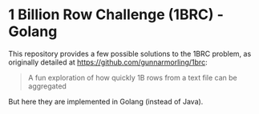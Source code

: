 # 1 Billion Row Challenge (1BRC) - Golang

This repository provides a few possible solutions to the 1BRC problem, as originally detailed at https://github.com/gunnarmorling/1brc:

> A fun exploration of how quickly 1B rows from a text file can be aggregated

But here they are implemented in Golang (instead of Java).
